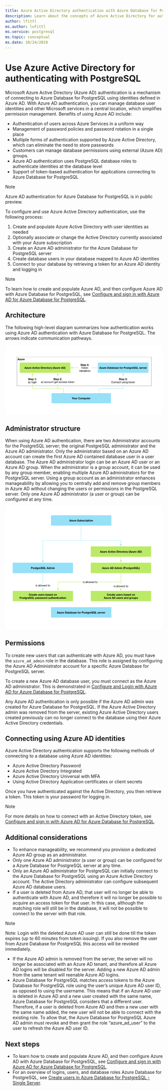 ```yaml
---
title: Azure Active Directory authentication with Azure Database for PostgreSQL - Single Server
description: Learn about the concepts of Azure Active Directory for authentication with Azure Database for PostgreSQL - Single Server
author: lfittl
ms.author: lufittl
ms.service: postgresql
ms.topic: conceptual
ms.date: 10/24/2019
---
```


# Use Azure Active Directory for authenticating with PostgreSQL

Microsoft Azure Active Directory (Azure AD) authentication is a mechanism of connecting to Azure Database for PostgreSQL using identities defined in Azure AD.
With Azure AD authentication, you can manage database user identities and other Microsoft services in a central location, which simplifies permission management. Benefits of using Azure AD include:

-	Authentication of users across Azure Services in a uniform way
-	Management of password policies and password rotation in a single place
-	Multiple forms of authentication supported by Azure Active Directory, which can eliminate the need to store passwords
- Customers can manage database permissions using external (Azure AD) groups.
- Azure AD authentication uses PostgreSQL database roles to authenticate identities at the database level
-	Support of token-based authentication for applications connecting to Azure Database for PostgreSQL

> [!NOTE]
> Azure AD authentication for Azure Database for PostgreSQL is in public preview.

To configure and use Azure Active Directory authentication, use the following process:

1. Create and populate Azure Active Directory with user identities as needed
2. Optionally associate or change the Active Directory currently associated with your Azure subscription
3. Create an Azure AD administrator for the Azure Database for PostgreSQL server
4. Create database users in your database mapped to Azure AD identities
5. Connect to your database by retrieving a token for an Azure AD identity and logging in

> [!NOTE]
> To learn how to create and populate Azure AD, and then configure Azure AD with Azure Database for PostgreSQL, see [Configure and sign in with Azure AD for Azure Database for PostgreSQL](howto-configure-sign-in-aad-authentication.md).

## Architecture

The following high-level diagram summarizes how authentication works using Azure AD authentication with Azure Database for PostgreSQL. The arrows indicate communication pathways.

![authentication flow][1]

## Administrator structure

When using Azure AD authentication, there are two Administrator accounts for the PostgreSQL server; the original PostgreSQL administrator and the Azure AD administrator. Only the administrator based on an Azure AD account can create the first Azure AD contained database user in a user database. The Azure AD administrator login can be an Azure AD user or an Azure AD group. When the administrator is a group account, it can be used by any group member, enabling multiple Azure AD administrators for the PostgreSQL server. Using a group account as an administrator enhances manageability by allowing you to centrally add and remove group members in Azure AD without changing the users or permissions in the PostgreSQL server. Only one Azure AD administrator (a user or group) can be configured at any time.

![admin structure][2]

## Permissions

To create new users that can authenticate with Azure AD, you must have the `azure_ad_admin` role in the database. This role is assigned by configuring the Azure AD Administrator account for a specific Azure Database for PostgreSQL server.

To create a new Azure AD database user, you must connect as the Azure AD administrator. This is demonstrated in [Configure and Login with Azure AD for Azure Database for PostgreSQL](howto-configure-sign-in-aad-authentication.md).

Any Azure AD authentication is only possible if the Azure AD admin was created for Azure Database for PostgreSQL. If the Azure Active Directory admin was removed from the server, existing Azure Active Directory users created previously can no longer connect to the database using their Azure Active Directory credentials.

## Connecting using Azure AD identities

Azure Active Directory authentication supports the following methods of connecting to a database using Azure AD identities:

- Azure Active Directory Password
- Azure Active Directory Integrated
- Azure Active Directory Universal with MFA
- Using Active Directory Application certificates or client secrets

Once you have authenticated against the Active Directory, you then retrieve a token. This token is your password for logging in.

> [!NOTE]
> For more details on how to connect with an Active Directory token, see [Configure and sign in with Azure AD for Azure Database for PostgreSQL](howto-configure-sign-in-aad-authentication.md).

## Additional considerations

- To enhance manageability, we recommend you provision a dedicated Azure AD group as an administrator.
- Only one Azure AD administrator (a user or group) can be configured for a Azure Database for PostgreSQL server at any time.
- Only an Azure AD administrator for PostgreSQL can initially connect to the Azure Database for PostgreSQL using an Azure Active Directory account. The Active Directory administrator can configure subsequent Azure AD database users.
- If a user is deleted from Azure AD, that user will no longer be able to authenticate with Azure AD, and therefore it will no longer be possible to acquire an access token for that user. In this case, although the matching role will still be in the database, it will not be possible to connect to the server with that role.
> [!NOTE]
> Note: Login with the deleted Azure AD user can still be done till the token expires (up to 60 minutes from token issuing).  If you also remove the user from Azure Database for PostgreSQL this access will be revoked immediately.
- If the Azure AD admin is removed from the server, the server will no longer be associated with an Azure AD tenant, and therefore all Azure AD logins will be disabled for the server. Adding a new Azure AD admin from the same tenant will reenable Azure AD logins.
- Azure Database for PostgreSQL matches access tokens to the Azure Database for PostgreSQL role using the user’s unique Azure AD user ID, as opposed to using the username. This means that if an Azure AD user is deleted in Azure AD and a new user created with the same name, Azure Database for PostgreSQL considers that a different user. Therefore, if a user is deleted from Azure AD and then a new user with the same name added, the new user will not be able to connect with the existing role. To allow that, the Azure Database for PostgreSQL Azure AD admin must revoke and then grant the role “azure_ad_user” to the user to refresh the Azure AD user ID.

## Next steps

- To learn how to create and populate Azure AD, and then configure Azure AD with Azure Database for PostgreSQL, see [Configure and sign in with Azure AD for Azure Database for PostgreSQL](howto-configure-sign-in-aad-authentication.md).
- For an overview of logins, users, and database roles Azure Database for PostgreSQL, see [Create users in Azure Database for PostgreSQL - Single Server](howto-create-users.md).

<!--Image references-->

[1]: ./media/concepts-aad-authentication/authentication_flow.png
[2]: ./media/concepts-aad-authentication/admin_structure.png
